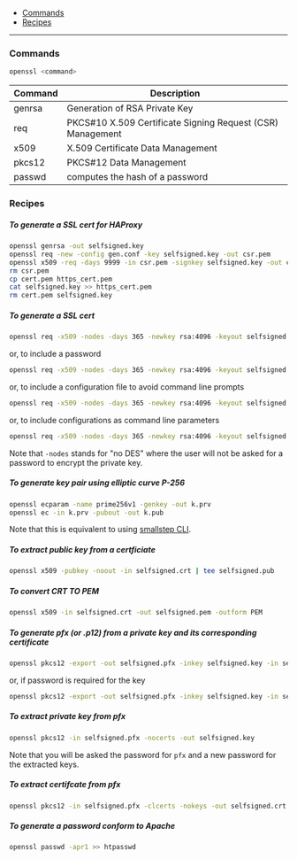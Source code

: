- [Commands](#commands)
- [Recipes](#recipes)
____

### Commands

```sh
openssl <command>
```

| Command | Description |
| --- | --- |
| genrsa | Generation of RSA Private Key |
| req | PKCS#10 X.509 Certificate Signing Request (CSR) Management |
| x509 | X.509 Certificate Data Management |
| pkcs12 | PKCS#12 Data Management |
| passwd | computes the hash of a password |

### Recipes

##### To generate a SSL cert for HAProxy

```sh
openssl genrsa -out selfsigned.key
openssl req -new -config gen.conf -key selfsigned.key -out csr.pem
openssl x509 -req -days 9999 -in csr.pem -signkey selfsigned.key -out cert.pem
rm csr.pem
cp cert.pem https_cert.pem
cat selfsigned.key >> https_cert.pem
rm cert.pem selfsigned.key
```

##### To generate a SSL cert

```sh
openssl req -x509 -nodes -days 365 -newkey rsa:4096 -keyout selfsigned.key -out selfsigned.crt
```

or, to include a password

```sh
openssl req -x509 -nodes -days 365 -newkey rsa:4096 -keyout selfsigned.key -out selfsigned.crt -passin pass:YourSecurePassword
```

or, to include a configuration file to avoid command line prompts

```sh
openssl req -x509 -nodes -days 365 -newkey rsa:4096 -keyout selfsigned.key -out selfsigned.crt -passin pass:YourSecurePassword -config gen.conf 
```

or, to include configurations as command line parameters

```sh
openssl req -x509 -nodes -days 365 -newkey rsa:4096 -keyout selfsigned.key -out selfsigned.crt -passin pass:YourSecurePassword -subj "/C=US/ST=NY/L=NewYork/O=Testing/CN=localhost"
```

Note that `-nodes` stands for "no DES" where the user will not be asked for
a password to encrypt the private key.

##### To generate key pair using elliptic curve P-256

```sh
openssl ecparam -name prime256v1 -genkey -out k.prv
openssl ec -in k.prv -pubout -out k.pub
```

Note that this is equivalent to using [smallstep
CLI](https://github.com/alexhokl/notes/blob/master/step.md#to-generate-key-pair-using-elliptic-curve).

##### To extract public key from a certficiate

```sh
openssl x509 -pubkey -noout -in selfsigned.crt | tee selfsigned.pub
```

##### To convert CRT TO PEM

```sh
openssl x509 -in selfsigned.crt -out selfsigned.pem -outform PEM
```

##### To generate pfx (or .p12) from a private key and its corresponding certificate

```sh
openssl pkcs12 -export -out selfsigned.pfx -inkey selfsigned.key -in selfsigned.crt
```

or, if password is required for the key

```sh
openssl pkcs12 -export -out selfsigned.pfx -inkey selfsigned.key -in selfsigned.crt -passout pass:YourSecurePassword 
```

##### To extract private key from pfx

```sh
openssl pkcs12 -in selfsigned.pfx -nocerts -out selfsigned.key
```

Note that you will be asked the password for `pfx` and a new password for the
extracted keys.

##### To extract certifcate from pfx

```sh
openssl pkcs12 -in selfsigned.pfx -clcerts -nokeys -out selfsigned.crt
```

##### To generate a password conform to Apache

```sh
openssl passwd -apr1 >> htpasswd
```
